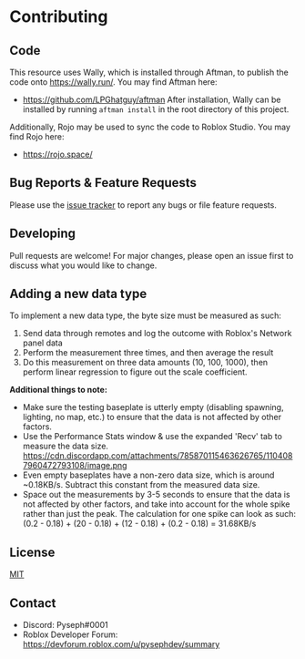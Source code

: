 # Contributing

## Code
This resource uses Wally, which is installed through Aftman, to publish the code onto https://wally.run/. You may find Aftman here:
- https://github.com/LPGhatguy/aftman
After installation, Wally can be installed by running `aftman install` in the root directory of this project.

Additionally, Rojo may be used to sync the code to Roblox Studio. You may find Rojo here:
- https://rojo.space/

## Bug Reports & Feature Requests
Please use the [issue tracker](https://github.com/PysephWasntAvailable/RemotePacketSizeCounter/issues) to report any bugs or file feature requests.


## Developing
Pull requests are welcome! For major changes, please open an issue first to discuss what you would like to change.

## Adding a new data type
To implement a new data type, the byte size must be measured as such:
1. Send data through remotes and log the outcome with Roblox's Network panel data
2. Perform the measurement three times, and then average the result
3. Do this measurement on three data amounts (10, 100, 1000), then perform linear regression to figure out the scale coefficient.

**Additional things to note:**
- Make sure the testing baseplate is utterly empty (disabling spawning, lighting, no map, etc.) to ensure that the data is not affected by other factors.
- Use the Performance Stats window & use the expanded 'Recv' tab to measure the data size.
https://cdn.discordapp.com/attachments/785870115463626765/1104087960472793108/image.png
- Even empty baseplates have a non-zero data size, which is around ~0.18KB/s. Subtract this constant from the measured data size.
- Space out the measurements by 3-5 seconds to ensure that the data is not affected by other factors, and take into account for the whole spike rather than just the peak.
The calculation for one spike can look as such:
(0.2 - 0.18) + (20 - 0.18) + (12 - 0.18) + (0.2 - 0.18) = 31.68KB/s


## License
[MIT](https://choosealicense.com/licenses/mit/)

## Contact
- Discord: Pyseph#0001
- Roblox Developer Forum: https://devforum.roblox.com/u/pysephdev/summary